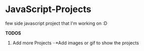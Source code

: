 # JavaScript-Projects

few side javascript project that I'm working on :D 

**TODOS**
1. Add more Projects
⋅⋅*Add images or gif to show the projects
